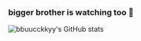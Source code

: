 ### bigger brother is watching too 👋

![bbuucckkyy's GitHub stats](https://github-readme-stats.vercel.app/api?username=anuraghazra&show_icons=true&theme=onedark)
